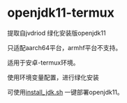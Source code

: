 # openjdk11-termux
提取自jvdriod 绿化安装版openjdk11

只适配aarch64平台，armhf平台不支持。

适用于安卓-termux环境。

使用环境变量配置，进行绿化安装

可使用[install_jdk.sh](https://github.com/xiliuya/openjdk11-termux/releases/download/0.1/install_jdk.sh) 一键部署openjdk11。

